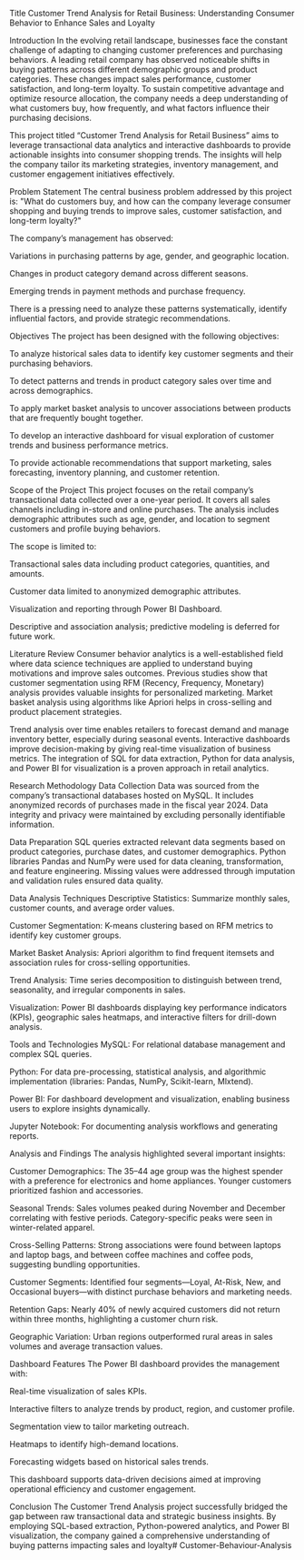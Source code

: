 Title
Customer Trend Analysis for Retail Business: Understanding Consumer Behavior to Enhance Sales and Loyalty

Introduction
In the evolving retail landscape, businesses face the constant challenge of adapting to changing customer preferences and purchasing behaviors. A leading retail company has observed noticeable shifts in buying patterns across different demographic groups and product categories. These changes impact sales performance, customer satisfaction, and long-term loyalty. To sustain competitive advantage and optimize resource allocation, the company needs a deep understanding of what customers buy, how frequently, and what factors influence their purchasing decisions.

This project titled “Customer Trend Analysis for Retail Business” aims to leverage transactional data analytics and interactive dashboards to provide actionable insights into consumer shopping trends. The insights will help the company tailor its marketing strategies, inventory management, and customer engagement initiatives effectively.

Problem Statement
The central business problem addressed by this project is:
"What do customers buy, and how can the company leverage consumer shopping and buying trends to improve sales, customer satisfaction, and long-term loyalty?"

The company’s management has observed:

Variations in purchasing patterns by age, gender, and geographic location.

Changes in product category demand across different seasons.

Emerging trends in payment methods and purchase frequency.

There is a pressing need to analyze these patterns systematically, identify influential factors, and provide strategic recommendations.

Objectives
The project has been designed with the following objectives:

To analyze historical sales data to identify key customer segments and their purchasing behaviors.

To detect patterns and trends in product category sales over time and across demographics.

To apply market basket analysis to uncover associations between products that are frequently bought together.

To develop an interactive dashboard for visual exploration of customer trends and business performance metrics.

To provide actionable recommendations that support marketing, sales forecasting, inventory planning, and customer retention.

Scope of the Project
This project focuses on the retail company’s transactional data collected over a one-year period. It covers all sales channels including in-store and online purchases. The analysis includes demographic attributes such as age, gender, and location to segment customers and profile buying behaviors.

The scope is limited to:

Transactional sales data including product categories, quantities, and amounts.

Customer data limited to anonymized demographic attributes.

Visualization and reporting through Power BI Dashboard.

Descriptive and association analysis; predictive modeling is deferred for future work.

Literature Review
Consumer behavior analytics is a well-established field where data science techniques are applied to understand buying motivations and improve sales outcomes. Previous studies show that customer segmentation using RFM (Recency, Frequency, Monetary) analysis provides valuable insights for personalized marketing. Market basket analysis using algorithms like Apriori helps in cross-selling and product placement strategies.

Trend analysis over time enables retailers to forecast demand and manage inventory better, especially during seasonal events. Interactive dashboards improve decision-making by giving real-time visualization of business metrics. The integration of SQL for data extraction, Python for data analysis, and Power BI for visualization is a proven approach in retail analytics.

Research Methodology
Data Collection
Data was sourced from the company’s transactional databases hosted on MySQL. It includes anonymized records of purchases made in the fiscal year 2024. Data integrity and privacy were maintained by excluding personally identifiable information.

Data Preparation
SQL queries extracted relevant data segments based on product categories, purchase dates, and customer demographics. Python libraries Pandas and NumPy were used for data cleaning, transformation, and feature engineering. Missing values were addressed through imputation and validation rules ensured data quality.

Data Analysis Techniques
Descriptive Statistics: Summarize monthly sales, customer counts, and average order values.

Customer Segmentation: K-means clustering based on RFM metrics to identify key customer groups.

Market Basket Analysis: Apriori algorithm to find frequent itemsets and association rules for cross-selling opportunities.

Trend Analysis: Time series decomposition to distinguish between trend, seasonality, and irregular components in sales.

Visualization: Power BI dashboards displaying key performance indicators (KPIs), geographic sales heatmaps, and interactive filters for drill-down analysis.

Tools and Technologies
MySQL: For relational database management and complex SQL queries.

Python: For data pre-processing, statistical analysis, and algorithmic implementation (libraries: Pandas, NumPy, Scikit-learn, Mlxtend).

Power BI: For dashboard development and visualization, enabling business users to explore insights dynamically.

Jupyter Notebook: For documenting analysis workflows and generating reports.

Analysis and Findings
The analysis highlighted several important insights:

Customer Demographics: The 35–44 age group was the highest spender with a preference for electronics and home appliances. Younger customers prioritized fashion and accessories.

Seasonal Trends: Sales volumes peaked during November and December correlating with festive periods. Category-specific peaks were seen in winter-related apparel.

Cross-Selling Patterns: Strong associations were found between laptops and laptop bags, and between coffee machines and coffee pods, suggesting bundling opportunities.

Customer Segments: Identified four segments—Loyal, At-Risk, New, and Occasional buyers—with distinct purchase behaviors and marketing needs.

Retention Gaps: Nearly 40% of newly acquired customers did not return within three months, highlighting a customer churn risk.

Geographic Variation: Urban regions outperformed rural areas in sales volumes and average transaction values.

Dashboard Features
The Power BI dashboard provides the management with:

Real-time visualization of sales KPIs.

Interactive filters to analyze trends by product, region, and customer profile.

Segmentation view to tailor marketing outreach.

Heatmaps to identify high-demand locations.

Forecasting widgets based on historical sales trends.

This dashboard supports data-driven decisions aimed at improving operational efficiency and customer engagement.

Conclusion
The Customer Trend Analysis project successfully bridged the gap between raw transactional data and strategic business insights. By employing SQL-based extraction, Python-powered analytics, and Power BI visualization, the company gained a comprehensive understanding of buying patterns impacting sales and loyalty# Customer-Behaviour-Analysis
